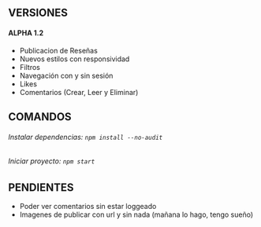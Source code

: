 ## VERSIONES

#### ALPHA 1.2

* Publicacion de Reseñas
* Nuevos estilos con responsividad
* Filtros
* Navegación con y sin sesión
* Likes
* Comentarios (Crear, Leer y Eliminar)

## COMANDOS

###### Instalar dependencias: ``npm install --no-audit``

###### Iniciar proyecto: ``npm start``

## PENDIENTES

* Poder ver comentarios sin estar loggeado
* Imagenes de publicar con url y sin nada (mañana lo hago, tengo sueño)
